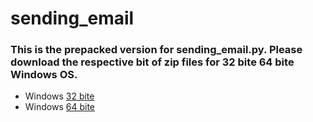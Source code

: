 # sending_email

### This is the prepacked version for sending_email.py.  Please download the respective bit of zip files for 32 bite 64 bite Windows OS. 

* Windows [32 bite](https://github.com/wliu2016/sending_email/blob/exe-package/sending_email32.zip?raw=true)
* Windows [64 bite](https://github.com/wliu2016/sending_email/blob/exe-package/sending_email.zip?raw=true)
